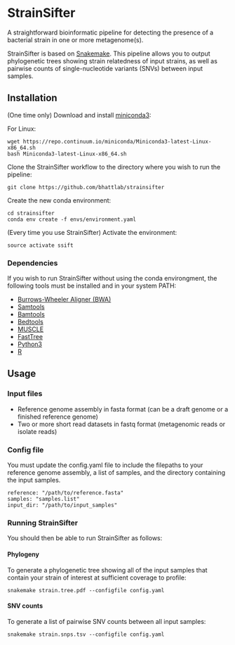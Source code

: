 # StrainSifter

A straightforward bioinformatic pipeline for detecting the presence of a bacterial strain in one or more metagenome(s).

StrainSifter is based on [Snakemake](https://snakemake.readthedocs.io/en/stable/). This pipeline allows you to output phylogenetic trees showing strain relatedness of input strains, as well as pairwise counts of single-nucleotide variants (SNVs) between input samples.

## Installation

(One time only)
Download and install [miniconda3](https://conda.io/miniconda.html):

For Linux:

    wget https://repo.continuum.io/miniconda/Miniconda3-latest-Linux-x86_64.sh
    bash Miniconda3-latest-Linux-x86_64.sh

Clone the StrainSifter workflow to the directory where you wish to run the pipeline:

    git clone https://github.com/bhattlab/strainsifter

Create the new conda environment:

    cd strainsifter
    conda env create -f envs/environment.yaml

(Every time you use StrainSifter)
Activate the environment:

    source activate ssift
    
### Dependencies

If you wish to run StrainSifter without using the conda environgment, the following tools must be installed and in your system PATH:
* [Burrows-Wheeler Aligner (BWA)](http://bio-bwa.sourceforge.net)
* [Samtools](http://www.htslib.org)
* [Bamtools](https://github.com/pezmaster31/bamtools)
* [Bedtools](http://bedtools.readthedocs.io/en/latest/)
* [MUSCLE](https://www.drive5.com/muscle/)
* [FastTree](http://www.microbesonline.org/fasttree/)
* [Python3](https://www.python.org/downloads/)
* [R](https://www.r-project.org)

## Usage

### Input files

* Reference genome assembly in fasta format (can be a draft genome or a finished reference genome)
* Two or more short read datasets in fastq format (metagenomic reads or isolate reads)

### Config file

You must update the config.yaml file to include the filepaths to your reference genome assembly, a list of samples, and the directory containing the input samples.

    reference: "/path/to/reference.fasta"
    samples: "samples.list"
    input_dir: "/path/to/input_samples"

### Running StrainSifter

You should then be able to run StrainSifter as follows:

#### Phylogeny

To generate a phylogenetic tree showing all of the input samples that contain your strain of interest at sufficient coverage to profile:

    snakemake strain.tree.pdf --configfile config.yaml

#### SNV counts

To generate a list of pairwise SNV counts between all input samples:

    snakemake strain.snps.tsv --configfile config.yaml
